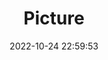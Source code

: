 ---
weight: 1
images:
- /images/edited/203.jpeg
title: Picture
date: 2022-10-24 22:59:53
tags: [luminar neo,work,motorcycle]
---